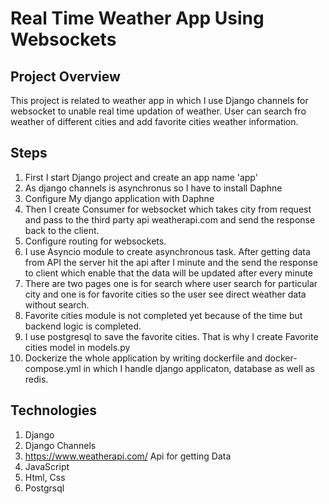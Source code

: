 # Real Time Weather App Using Websockets


## Project Overview

This project is related to weather app in which I use Django channels for websocket to unable real time updation of weather. User can search fro weather of different cities and add favorite cities weather information.

## Steps
1. First I start  Django project and create an app name 'app'
2. As django channels is asynchronus so I have to install Daphne
3. Configure My django application with Daphne
4. Then I create Consumer for websocket which takes city from request and pass to the third party api weatherapi.com and send the response back to the client.
5. Configure routing for websockets.
6. I use Asyncio module to create asynchronous task. After getting data from API the server hit the api after I minute and the send the response to client which enable that the data will be updated after every minute
7. There are two pages one is for search where user search for particular city and one is for favorite cities so the user see direct weather data without search.
8. Favorite cities module is not completed yet because of the time but backend logic is completed.
9. I use postgresql to save the favorite cities. That is why I create Favorite cities model in models.py
10. Dockerize the whole application by writing dockerfile and docker-compose.yml in which I handle django applicaton, database as well as redis.



## Technologies

1. Django
2. Django Channels
3. https://www.weatherapi.com/ Api for getting Data
4. JavaScript
5. Html, Css
6. Postgrsql




